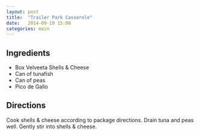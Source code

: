 ```yaml
---
layout: post
title:  "Trailer Park Casserole"
date:   2014-09-10 15:00
categories: main
---
```




## Ingredients
- Box Velveeta Shells & Cheese
- Can of tunafish
- Can of peas
- Pico de Gallo

## Directions

Cook shells & cheese according to package directions. Drain tuna and peas well. Gently stir into shells & cheese.
